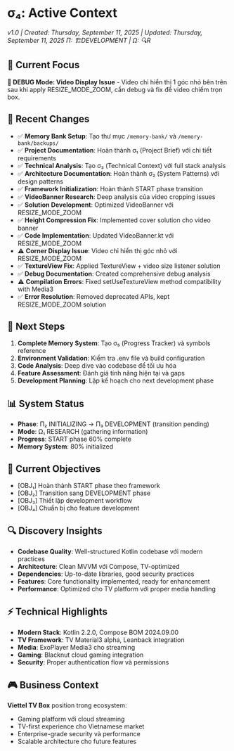 # σ₄: Active Context

_v1.0 | Created: Thursday, September 11, 2025 | Updated: Thursday, September 11, 2025_
_Π: 🏗️DEVELOPMENT | Ω: 🔍R_

## 🔮 Current Focus

**🔧 DEBUG Mode: Video Display Issue** - Video chỉ hiển thị 1 góc nhỏ bên trên sau khi apply RESIZE_MODE_ZOOM, cần debug và fix để video chiếm trọn box.

## 🔄 Recent Changes

- ✅ **Memory Bank Setup**: Tạo thư mục `/memory-bank/` và `/memory-bank/backups/`
- ✅ **Project Documentation**: Hoàn thành σ₁ (Project Brief) với chi tiết requirements
- ✅ **Technical Analysis**: Tạo σ₃ (Technical Context) với full stack analysis
- ✅ **Architecture Documentation**: Hoàn thành σ₂ (System Patterns) với design patterns
- ✅ **Framework Initialization**: Hoàn thành START phase transition
- ✅ **VideoBanner Research**: Deep analysis của video cropping issues
- ✅ **Solution Development**: Optimized VideoBanner với RESIZE_MODE_ZOOM
- ✅ **Height Compression Fix**: Implemented cover solution cho video banner
- ✅ **Code Implementation**: Updated VideoBanner.kt với RESIZE_MODE_ZOOM
- ⚠️ **Corner Display Issue**: Video chỉ hiển thị góc nhỏ với RESIZE_MODE_ZOOM
- ✅ **TextureView Fix**: Applied TextureView + video size listener solution
- ✅ **Debug Documentation**: Created comprehensive debug analysis
- ⚠️ **Compilation Errors**: Fixed setUseTextureView method compatibility with Media3
- ✅ **Error Resolution**: Removed deprecated APIs, kept RESIZE_MODE_ZOOM solution

## 🏁 Next Steps

1. **Complete Memory System**: Tạo σ₅ (Progress Tracker) và symbols reference
2. **Environment Validation**: Kiểm tra .env file và build configuration
3. **Code Analysis**: Deep dive vào codebase để tối ưu hóa
4. **Feature Assessment**: Đánh giá tính năng hiện tại và gaps
5. **Development Planning**: Lập kế hoạch cho next development phase

## 📊 System Status

- **Phase**: Π₂ INITIALIZING → Π₃ DEVELOPMENT (transition pending)
- **Mode**: Ω₁ RESEARCH (gathering information)
- **Progress**: START phase 60% complete
- **Memory System**: 80% initialized

## 🎯 Current Objectives

- [OBJ₁] Hoàn thành START phase theo framework
- [OBJ₂] Transition sang DEVELOPMENT phase
- [OBJ₃] Thiết lập development workflow
- [OBJ₄] Chuẩn bị cho feature development

## 🔍 Discovery Insights

- **Codebase Quality**: Well-structured Kotlin codebase với modern practices
- **Architecture**: Clean MVVM với Compose, TV-optimized
- **Dependencies**: Up-to-date libraries, good security practices
- **Features**: Core functionality implemented, ready for enhancement
- **Performance**: Optimized cho TV platform với proper media handling

## ⚡ Technical Highlights

- **Modern Stack**: Kotlin 2.2.0, Compose BOM 2024.09.00
- **TV Framework**: TV Material3 alpha, Leanback integration
- **Media**: ExoPlayer Media3 cho streaming
- **Gaming**: Blacknut cloud gaming integration
- **Security**: Proper authentication flow và permissions

## 🎮 Business Context

**Viettel TV Box** position trong ecosystem:

- Gaming platform với cloud streaming
- TV-first experience cho Vietnamese market
- Enterprise-grade security và performance
- Scalable architecture cho future features
